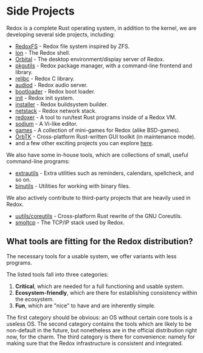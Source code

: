 # Side Projects

Redox is a complete Rust operating system, in addition to the kernel, we are developing several side projects, including:

- [RedoxFS](https://gitlab.redox-os.org/redox-os/redoxfs) - Redox file system inspired by ZFS.
- [Ion](https://gitlab.redox-os.org/redox-os/ion) - The Redox shell.
- [Orbital](https://gitlab.redox-os.org/redox-os/orbital) - The desktop environment/display server of Redox.
- [pkgutils](https://gitlab.redox-os.org/redox-os/pkgutils) - Redox package manager, with a command-line frontend and library.
- [relibc](https://gitlab.redox-os.org/redox-os/relibc) - Redox C library.
- [audiod](https://gitlab.redox-os.org/redox-os/audiod) - Redox audio server.
- [bootloader](https://gitlab.redox-os.org/redox-os/bootloader) - Redox boot loader.
- [init](https://gitlab.redox-os.org/redox-os/init) - Redox init system.
- [installer](https://gitlab.redox-os.org/redox-os/installer) - Redox buildsystem builder.
- [netstack](https://gitlab.redox-os.org/redox-os/netstack) - Redox network stack.
- [redoxer](https://gitlab.redox-os.org/redox-os/redoxer) - A tool to run/test Rust programs inside of a Redox VM.
- [sodium](https://gitlab.redox-os.org/redox-os/sodium) - A Vi-like editor.
- [games](https://gitlab.redox-os.org/redox-os/games) - A collection of mini-games for Redox (alike BSD-games).
- [OrbTK](https://gitlab.redox-os.org/redox-os/orbtk) - Cross-platform Rust-written GUI toolkit (in maintenance mode).
- and a few other exciting projects you can explore [here](https://gitlab.redox-os.org/redox-os).

We also have some in-house tools, which are collections of small, useful command-line programs:

- [extrautils](https://gitlab.redox-os.org/redox-os/extrautils) -  Extra utilities such as reminders, calendars, spellcheck, and so on.
- [binutils](https://gitlab.redox-os.org/redox-os/binutils) - Utilities for working with binary files.

We also actively contribute to third-party projects that are heavily used in Redox.

 - [uutils/coreutils](https://github.com/uutils/coreutils) - Cross-platform Rust rewrite of the GNU Coreutils.
 - [smoltcp](https://github.com/m-labs/smoltcp) - The TCP/IP stack used by Redox.

## What tools are fitting for the Redox distribution?

The necessary tools for a usable system, we offer variants with less programs.

The listed tools fall into three categories:

1. **Critical**, which are needed for a full functioning and usable system.
2. **Ecosystem-friendly**, which are there for establishing consistency within the ecosystem.
3. **Fun**, which are "nice" to have and are inherently simple.

The first category should be obvious: an OS without certain core tools is a useless OS. The second category contains the tools which are likely to be non-default in the future, but nonetheless are in the official distribution right now, for the charm. The third category is there for convenience: namely for making sure that the Redox infrastructure is consistent and integrated.
